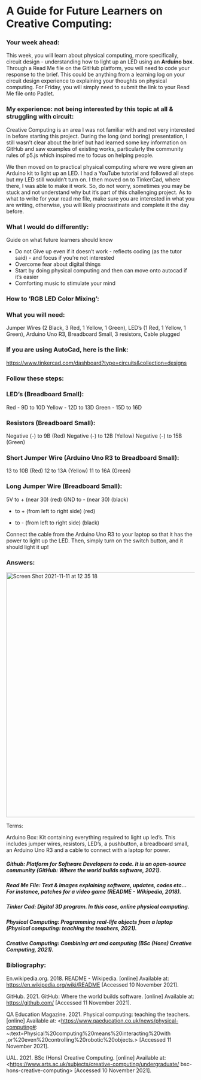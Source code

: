 # A Guide for Future Learners on Creative Computing:
### Your week ahead: 

This week, you will learn about physical computing, more specifically, circuit design - understanding how to light up an LED using an **Arduino box**. Through a Read Me file on the GitHub platform, you will need to code your response to the brief. This could be anything from a learning log on your circuit design experience to explaining your thoughts on physical computing. For Friday, you will simply need to submit the link to your Read Me file onto Padlet. 

### My experience: not being interested by this topic at all & struggling with circuit:

Creative Computing is an area I was not familiar with and not very interested in before starting this project. During the long (and boring) presentation, I still wasn’t clear about the brief but had learned some key information on GitHub and saw examples of existing works, particularly the community rules of p5.js which inspired me to focus on helping people.  

We then moved on to practical physical computing where we were given an Arduino kit to light up an LED. I had a YouTube tutorial and followed all steps but my LED still wouldn’t turn on. I then moved on to TinkerCad, where there, I was able to make it work. So, do not worry, sometimes you may be stuck and not understand why but it’s part of this challenging project. As to what to write for your read me file, make sure you are interested in what you are writing, otherwise, you will likely procrastinate and complete it the day before. 

### What I would do differently:
Guide on what future learners should know 
- Do not Give up even if it doesn’t work - reflects coding (as the tutor said) - and focus if you’re not interested
- Overcome fear about digital things
- Start by doing physical computing and then can move onto autocad if it’s easier  
- Comforting music to stimulate your mind 

### How to ‘RGB LED Color Mixing’: 

### What you will need: 

Jumper Wires (2 Black, 3 Red, 1 Yellow, 1 Green), LED’s (1 Red, 1 Yellow, 1 Green), Arduino Uno R3, Breadboard Small, 3 resistors, Cable plugged

### If you are using AutoCad, here is the link:

https://www.tinkercad.com/dashboard?type=circuits&collection=designs

### Follow these steps: 

### LED’s (Breadboard Small): 

Red - 9D to 10D
Yellow - 12D to 13D
Green - 15D to 16D

### Resistors (Breadboard Small):

Negative (-) to 9B (Red)
Negative (-) to 12B (Yellow)
Negative (-) to 15B (Green)

### Short Jumper Wire (Arduino Uno R3 to Breadboard Small): 

13 to 10B (Red)
12 to 13A (Yellow)
11 to 16A (Green) 

### Long Jumper Wire (Breadboard Small):

5V to + (near 30) (red)
GND to - (near 30) (black)
+ to +  (from left to right side) (red)
- to - (from left to right side) (black)

Connect the cable from the Arduino Uno R3 to your laptop so that it has the power to light up the LED. Then, simply turn on the switch button, and it should light it up!  

### Answers: 

<img width="655" alt="Screen Shot 2021-11-11 at 12 35 18" src="https://user-images.githubusercontent.com/94000579/141321904-038ceb2c-20dd-4081-bae8-c49a537f9ee7.png">

Terms: 

Arduino Box: Kit containing everything required to light up led’s. This includes jumper wires, resistors, LED’s, a pushbutton, a breadboard small, an Arduino Uno R3 and a cable to connect with a laptop for power.
 
##### Github: Platform for Software Developers to code. It is an open-source community (GitHub: Where the world builds software, 2021). 

##### Read Me File: Text & Images explaining software, updates, codes etc… For instance, patches for a video game (README - Wikipedia, 2018).

##### Tinker Cad: Digital 3D program. In this case, online physical computing.

##### Physical Computing: Programming real-life objects from a laptop (Physical computing: teaching the teachers, 2021). 

##### Creative Computing: Combining art and computing (BSc (Hons) Creative Computing, 2021).

### Bibliography: 

En.wikipedia.org. 2018. README - Wikipedia. [online] Available at: 
	<https://en.wikipedia.org/wiki/README> [Accessed 10 November 2021].

GitHub. 2021. GitHub: Where the world builds software. [online] Available at: 
	<https://github.com/> [Accessed 11 November 2021].

QA Education Magazine. 2021. Physical computing: teaching the teachers. [online] Available at: 
	<https://www.qaeducation.co.uk/news/physical-computing#:
	~:text=Physical%20computing%20means%20interacting%20with
	,or%20even%20controlling%20robotic%20objects.> [Accessed 11 November 2021].

UAL. 2021. BSc (Hons) Creative Computing. [online] Available at: 
	<https://www.arts.ac.uk/subjects/creative-computing/undergraduate/
	bsc-hons-creative-computing> [Accessed 10 November 2021].




